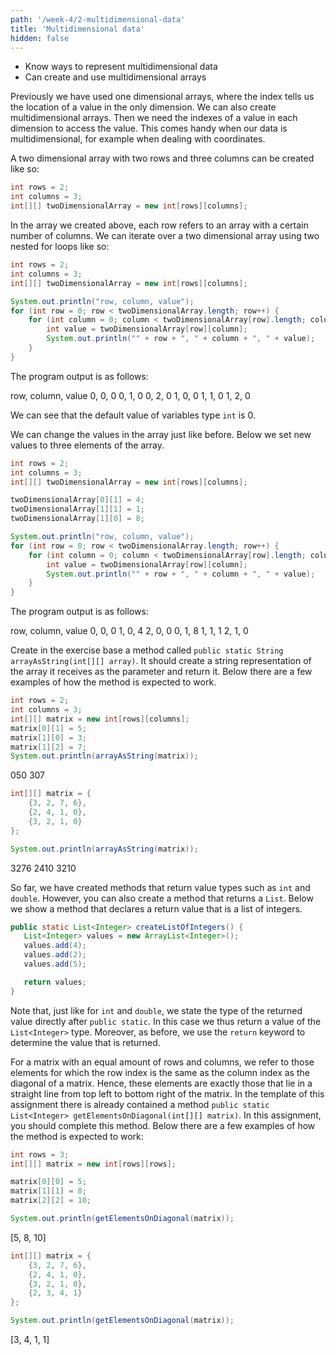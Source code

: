 ```yaml
---
path: '/week-4/2-multidimensional-data'
title: 'Multidimensional data'
hidden: false
---
```


<text-box variant='learningObjectives' name='Learning Objectives'>

 -  Know ways to represent multidimensional data
  - Can create and use multidimensional arrays

</text-box>

Previously we have used one dimensional arrays, where the index tells us the location of a value in the only dimension.
We can also create multidimensional arrays. Then we need the indexes of a value in each dimension to access the value.
This comes handy when our data is multidimensional, for example when dealing with coordinates.

A two dimensional array with two rows and three columns can be created like so:

```java
int rows = 2;
int columns = 3;
int[][] twoDimensionalArray = new int[rows][columns];
```

In the array we created above, each row refers to an array with a certain number of columns.
We can iterate over a two dimensional array using two nested for loops like so:

```java
int rows = 2;
int columns = 3;
int[][] twoDimensionalArray = new int[rows][columns];

System.out.println("row, column, value");
for (int row = 0; row < twoDimensionalArray.length; row++) {
    for (int column = 0; column < twoDimensionalArray[row].length; column++) {
        int value = twoDimensionalArray[row][column];
        System.out.println("" + row + ", " + column + ", " + value);
    }
}
```

The program output is as follows:

<sample-output>

row, column, value
0, 0, 0
0, 1, 0
0, 2, 0
1, 0, 0
1, 1, 0
1, 2, 0

</sample-output>

We can see that the default value of variables type `int` is 0.

We can change the values in the array just like before.
Below we set new values to three elements of the array.

```java
int rows = 2;
int columns = 3;
int[][] twoDimensionalArray = new int[rows][columns];

twoDimensionalArray[0][1] = 4;
twoDimensionalArray[1][1] = 1;
twoDimensionalArray[1][0] = 8;

System.out.println("row, column, value");
for (int row = 0; row < twoDimensionalArray.length; row++) {
    for (int column = 0; column < twoDimensionalArray[row].length; column++) {
        int value = twoDimensionalArray[row][column];
        System.out.println("" + row + ", " + column + ", " + value);
    }
}
```

The program output is as follows:

<sample-output>

row, column, value
0, 0, 0
1, 0, 4
2, 0, 0
0, 1, 8
1, 1, 1
2, 1, 0

</sample-output>


<programming-exercise name='Array as a string'>

Create in the exercise base a method called `public static String arrayAsString(int[][] array)`. It should create a string representation of the array it receives as the parameter and return it. Below there are a few examples of how the method is expected to  work.

```java
int rows = 2;
int columns = 3;
int[][] matrix = new int[rows][columns];
matrix[0][1] = 5;
matrix[1][0] = 3;
matrix[1][2] = 7;
System.out.println(arrayAsString(matrix));
```

<sample-output>

050
307

</sample-output>

```java
int[][] matrix = {
    {3, 2, 7, 6},
    {2, 4, 1, 0},
    {3, 2, 1, 0}
};

System.out.println(arrayAsString(matrix));
```

<sample-output>

3276
2410
3210

</sample-output>

</programming-exercise>

<text-box variant="hint" name="Methods that return a list">

So far, we have created methods that return value types such as `int` and `double`. However, you can also create a method that returns a `List`. Below we show a method that declares a return value that is a list of integers.

```java
public static List<Integer> createListOfIntegers() {
   List<Integer> values = new ArrayList<Integer>();
   values.add(4);
   values.add(2);
   values.add(5);

   return values;
}
```

Note that, just like for `int` and `double`, we state the type of the returned value directly after `public static`. In this case we thus return a value of the `List<Integer>` type. Moreover, as before, we use the `return` keyword to determine the value that is returned.

</text-box>


<programming-exercise name='Elements on the diagonal'>

For a matrix with an equal amount of rows and columns, we refer to those elements for which the row index is the same as the column index as the diagonal of a matrix. Hence, these elements are exactly those that lie in a straight line from top left to bottom right of the matrix. In the template of this assignment there is already contained a method
`public static List<Integer> getElementsOnDiagonal(int[][] matrix)`. In this assignment, you should complete this method.  Below there are a few examples of how the method is expected to work:

``` java
int rows = 3;
int[][] matrix = new int[rows][rows];

matrix[0][0] = 5;
matrix[1][1] = 8;
matrix[2][2] = 10;

System.out.println(getElementsOnDiagonal(matrix));
```

<sample-output>

[5, 8, 10]

</sample-output>

``` java
int[][] matrix = {
    {3, 2, 7, 6},
    {2, 4, 1, 0},
    {3, 2, 1, 0},
    {2, 3, 4, 1}
};

System.out.println(getElementsOnDiagonal(matrix));
```

<sample-output>

[3, 4, 1, 1]

</sample-output>


</programming-exercise>
